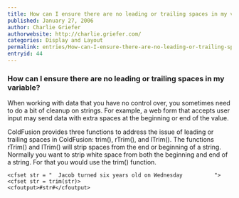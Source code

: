 ```yaml
---
title: How can I ensure there are no leading or trailing spaces in my variable? 
published: January 27, 2006
author: Charlie Griefer
authorwebsite: http://charlie.griefer.com/
categories: Display and Layout
permalink: entries/How-can-I-ensure-there-are-no-leading-or-trailing-spaces-in-my-variable-.html
entryid: 44
---
```


<h3>How can I ensure there are no leading or trailing spaces in my variable? </h3>

<p>
When working with data that you have no control over, you sometimes need to do a bit of cleanup on strings. For example, a web form that accepts user input may send data with extra spaces at the beginning or end of the value.
</p>

<p>
ColdFusion provides three functions to address the issue of leading or trailing spaces in ColdFusion: trim(), rTrim(), and lTrim(). The functions rTrim() and lTrim() will strip spaces from the end or beginning of a string. Normally you want to strip white space from both the beginning and end of a string. For that you would use the trim() function.
</p>

<pre><code class="language-markup">&lt;cfset str = &quot;  Jacob turned six years old on Wednesday          &quot;&gt;
&lt;cfset str = trim(str)&gt;
&lt;cfoutput&gt;#str#&lt;/cfoutput&gt;
</code></pre>



